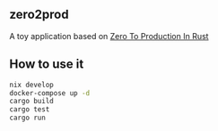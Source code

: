 zero2prod
--
A toy application based on [Zero To Production In Rust](https://www.zero2prod.com/index.html?country_code=US)

## How to use it

``` sh
nix develop
docker-compose up -d
cargo build
cargo test
cargo run
```
